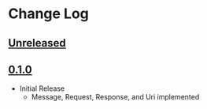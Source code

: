 # Change Log

## [Unreleased]



## [0.1.0]

* Initial Release
  * Message, Request, Response, and Uri implemented

[Unreleased]: https://github.com/dSpaceLabs/http-message/compare/v0.1.0...HEAD
[0.1.0]: https://github.com/dSpaceLabs/http-message/compare/b6ad6f6f41d9f4438c100c866188c0194c91498e...v0.1.0
